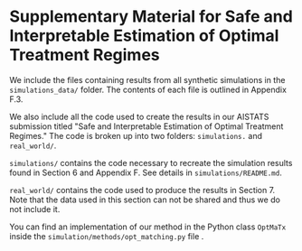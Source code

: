 # Supplementary Material for Safe and Interpretable Estimation of Optimal Treatment Regimes

We include the files containing results from all synthetic simulations in the `simulations_data/` folder.
The contents of each file is outlined in Appendix F.3.

We also include all the code used to create the results in our AISTATS submission titled 
"Safe and Interpretable Estimation of Optimal Treatment Regimes." The code is broken up into two folders: 
`simulations.` and `real_world/`.

`simulations/` contains the code necessary to recreate the simulation results found in Section 6 and
Appendix F. See details in `simulations/README.md`.

`real_world/` contains the code used to produce the results in Section 7. Note that the data used in this section
can not be shared and thus we do not include it.

You can find an implementation of our method in the Python class
`OptMaTx` inside the `simulation/methods/opt_matching.py` file .